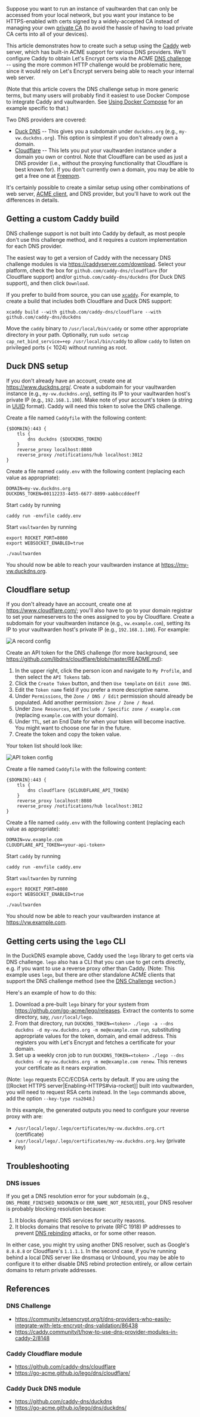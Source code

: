 Suppose you want to run an instance of vaultwarden that can only be accessed from your local network, but you want your instance to be HTTPS-enabled with certs signed by a widely-accepted CA instead of managing your own [private CA](https://github.com/dani-garcia/vaultwarden/wiki/Private-CA-and-self-signed-certs-that-work-with-Chrome) (to avoid the hassle of having to load private CA certs into all of your devices).

This article demonstrates how to create such a setup using the [Caddy](https://caddyserver.com/) web server, which has built-in ACME support for various DNS providers. We'll configure Caddy to obtain Let's Encrypt certs via the ACME [DNS challenge](https://letsencrypt.org/docs/challenge-types/#dns-01-challenge) -- using the more common HTTP challenge would be problematic here, since it would rely on Let's Encrypt servers being able to reach your internal web server.

(Note that this article covers the DNS challenge setup in more generic terms, but many users will probably find it easiest to use Docker Compose to integrate Caddy and vaultwarden. See [Using Docker Compose](https://github.com/dani-garcia/vaultwarden/wiki/Using-Docker-Compose#caddy-with-dns-challenge) for an example specific to that.)

Two DNS providers are covered:

* [Duck DNS](https://www.duckdns.org/) -- This gives you a subdomain under `duckdns.org` (e.g., `my-vw.duckdns.org`). This option is simplest if you don't already own a domain.
* [Cloudflare](https://www.cloudflare.com/) -- This lets you put your vaultwarden instance under a domain you own or control. Note that Cloudflare can be used as just a DNS provider (i.e., without the proxying functionality that Cloudflare is best known for). If you don't currently own a domain, you may be able to get a free one at [Freenom](https://www.freenom.com/).

It's certainly possible to create a similar setup using other combinations of web server, [ACME client](https://letsencrypt.org/docs/client-options/), and DNS provider, but you'll have to work out the differences in details.

## Getting a custom Caddy build

DNS challenge support is not built into Caddy by default, as most people don't use this challenge method, and it requires a custom implementation for each DNS provider.

The easiest way to get a version of Caddy with the necessary DNS challenge modules is via https://caddyserver.com/download. Select your platform, check the box for `github.com/caddy-dns/cloudflare` (for Cloudflare support) and/or `github.com/caddy-dns/duckdns` (for Duck DNS support), and then click `Download`.

If you prefer to build from source, you can use [`xcaddy`](https://caddyserver.com/docs/build#xcaddy). For example, to create a build that includes both Cloudflare and Duck DNS support:

    xcaddy build --with github.com/caddy-dns/cloudflare --with github.com/caddy-dns/duckdns

Move the `caddy` binary to `/usr/local/bin/caddy` or some other appropriate directory in your path. Optionally, run `sudo setcap cap_net_bind_service=+ep /usr/local/bin/caddy` to allow `caddy` to listen on privileged ports (< 1024) without running as root.

## Duck DNS setup

If you don't already have an account, create one at https://www.duckdns.org/. Create a subdomain for your vaultwarden instance (e.g., `my-vw.duckdns.org`), setting its IP to your vaultwarden host's private IP (e.g., `192.168.1.100`). Make note of your account's token (a string in [UUID](https://en.wikipedia.org/wiki/UUID) format). Caddy will need this token to solve the DNS challenge.

Create a file named `Caddyfile` with the following content:
```
{$DOMAIN}:443 {
    tls {
        dns duckdns {$DUCKDNS_TOKEN}
    }
    reverse_proxy localhost:8080
    reverse_proxy /notifications/hub localhost:3012
}
```

Create a file named `caddy.env` with the following content (replacing each value as appropriate):
```
DOMAIN=my-vw.duckdns.org
DUCKDNS_TOKEN=00112233-4455-6677-8899-aabbccddeeff
```

Start `caddy` by running
```
caddy run -envfile caddy.env
```

Start `vaultwarden` by running
```
export ROCKET_PORT=8080
export WEBSOCKET_ENABLED=true

./vaultwarden
```

You should now be able to reach your vaultwarden instance at https://my-vw.duckdns.org.

## Cloudflare setup

If you don't already have an account, create one at https://www.cloudflare.com/; you'll also have to go to your domain registrar to set your nameservers to the ones assigned to you by Cloudflare. Create a subdomain for your vaultwarden instance (e.g., `vw.example.com`), setting its IP to your vaultwarden host's private IP (e.g., `192.168.1.100`). For example:

![A record config](https://i.imgur.com/BBvy4Yj.png)

Create an API token for the DNS challenge (for more background, see https://github.com/libdns/cloudflare/blob/master/README.md):

1. In the upper right, click the person icon and navigate to `My Profile`, and then select the `API Tokens` tab.
1. Click the `Create Token` button, and then `Use template` on `Edit zone DNS`.
1. Edit the `Token name` field if you prefer a more descriptive name.
1. Under `Permissions`, the `Zone / DNS / Edit` permission should already be populated. Add another permission: `Zone / Zone / Read`.
1. Under `Zone Resources`, set `Include / Specific zone / example.com` (replacing `example.com` with your domain).
1. Under `TTL`, set an End Date for when your token will become inactive. You might want to choose one far in the future.
1. Create the token and copy the token value.

Your token list should look like:

![API token config](https://i.imgur.com/FoOv9Ww.png)

Create a file named `Caddyfile` with the following content:
```
{$DOMAIN}:443 {
    tls {
        dns cloudflare {$CLOUDFLARE_API_TOKEN}
    }
    reverse_proxy localhost:8080
    reverse_proxy /notifications/hub localhost:3012
}
```

Create a file named `caddy.env` with the following content (replacing each value as appropriate):
```
DOMAIN=vw.example.com
CLOUDFLARE_API_TOKEN=<your-api-token>
```

Start `caddy` by running
```
caddy run -envfile caddy.env
```

Start `vaultwarden` by running
```
export ROCKET_PORT=8080
export WEBSOCKET_ENABLED=true

./vaultwarden
```

You should now be able to reach your vaultwarden instance at https://vw.example.com.

## Getting certs using the `lego` CLI

In the DuckDNS example above, Caddy used the `lego` library to get certs via DNS challenge.
`lego` also has a CLI that you can use to get certs directly, e.g. if you want to use a reverse proxy other than Caddy.
(Note: This example uses `lego`, but there are other standalone ACME clients that support the DNS challenge method (see the [DNS Challenge](#dns-challenge) section.) 

Here's an example of how to do this:

1. Download a pre-built `lego` binary for your system from https://github.com/go-acme/lego/releases. Extract the contents to some directory, say, `/usr/local/lego`.
2. From that directory, run `DUCKDNS_TOKEN=<token> ./lego -a --dns duckdns -d my-vw.duckdns.org -m me@example.com run`,
   substituting appropriate values for the token, domain, and email address. This registers you with Let's Encrypt and
   fetches a certificate for your domain.
3. Set up a weekly cron job to run `DUCKDNS_TOKEN=<token> ./lego --dns duckdns -d my-vw.duckdns.org -m me@example.com renew`.
   This renews your certificate as it nears expiration.

(Note: `lego` requests ECC/ECDSA certs by default. If you are using the [[Rocket HTTPS server|Enabling-HTTPS#via-rocket]] built into vaultwarden, you will need to request RSA certs instead. In the `lego` commands above, add the option `--key-type rsa2048`.)

In this example, the generated outputs you need to configure your reverse proxy with are:

* `/usr/local/lego/.lego/certificates/my-vw.duckdns.org.crt` (certificate)
* `/usr/local/lego/.lego/certificates/my-vw.duckdns.org.key` (private key)

## Troubleshooting

### DNS issues

If you get a DNS resolution error for your subdomain (e.g., `DNS_PROBE_FINISHED_NXDOMAIN` or `ERR_NAME_NOT_RESOLVED`), your DNS resolver is probably blocking resolution because:

1. It blocks dynamic DNS services for security reasons.
2. It blocks domains that resolve to private (RFC 1918) IP addresses to prevent [DNS rebinding](https://en.wikipedia.org/wiki/DNS_rebinding) attacks, or for some other reason.

In either case, you might try using another DNS resolver, such as Google's `8.8.8.8` or Cloudflare's `1.1.1.1`. In the second case, if you're running behind a local DNS server like dnsmasq or Unbound, you may be able to configure it to either disable DNS rebind protection entirely, or allow certain domains to return private addresses.

## References

### DNS Challenge

* https://community.letsencrypt.org/t/dns-providers-who-easily-integrate-with-lets-encrypt-dns-validation/86438
* https://caddy.community/t/how-to-use-dns-provider-modules-in-caddy-2/8148

### Caddy Cloudflare module

* https://github.com/caddy-dns/cloudflare
* https://go-acme.github.io/lego/dns/cloudflare/

### Caddy Duck DNS module

* https://github.com/caddy-dns/duckdns
* https://go-acme.github.io/lego/dns/duckdns/
